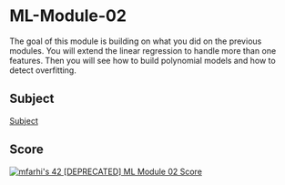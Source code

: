 # ML-Module-02
The goal of this module is building on what you did on the previous modules. You will extend the linear regression to handle more than one features. Then you will see how to build polynomial models and how to detect overfitting.

## Subject
[Subject](Resources/en.subject.pdf)

## Score
[![mfarhi's 42 [DEPRECATED] ML Module 02 Score](https://badge42.vercel.app/api/v2/cl5twx4hw007809mfvxwmzeal/project/2544731)](https://github.com/JaeSeoKim/badge42)